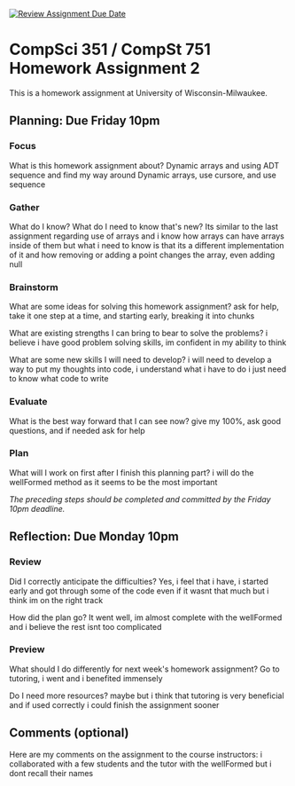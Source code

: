 [![Review Assignment Due Date](https://classroom.github.com/assets/deadline-readme-button-24ddc0f5d75046c5622901739e7c5dd533143b0c8e959d652212380cedb1ea36.svg)](https://classroom.github.com/a/nCKcpYmI)
# CompSci 351 / CompSt 751 Homework Assignment 2

This is a homework assignment at University of Wisconsin-Milwaukee.

## Planning: Due Friday 10pm

### Focus

What is this homework assignment about? Dynamic arrays and using ADT sequence and find my way around Dynamic arrays, use cursore, and use sequence

### Gather

What do I know?  What do I need to know that's new? Its similar to the last assignment regarding use of arrays and i know how arrays can have arrays inside of them but what i need to know is that its a different implementation of it and how removing or adding a point changes the array, even adding null

### Brainstorm

What are some ideas for solving this homework assignment? ask for help, take it one step at a time, and starting early, breaking it into chunks

What are existing strengths I can bring to bear to solve the problems? i believe i have good problem solving skills, im confident in my ability to think

What are some new skills I will need to develop? i will need to develop a way to put my thoughts into code, i understand what i have to do i just need to know what code to write

### Evaluate

What is the best way forward that I can see now? give my 100%, ask good questions, and if needed ask for help

### Plan

What will I work on first after I finish this planning part? i will do the wellFormed method as it seems to be the most important

*The preceding steps should be completed and committed by the
Friday 10pm deadline.*

## Reflection: Due Monday 10pm

### Review

Did I correctly anticipate the difficulties? Yes, i feel that i have, i started early and got through some of the code even if it wasnt that much but i think im on the right track

How did the plan go? It went well, im almost complete with the wellFormed and i believe the rest isnt too complicated

### Preview

What should I do differently for next week's homework assignment? Go to tutoring, i went and i benefited immensely

Do I need more resources? maybe but i think that tutoring is very beneficial and if used correctly i could finish the assignment sooner

## Comments (optional)

Here are my comments on the assignment to the course instructors:
i collaborated with a few students and the tutor with the wellFormed but i dont recall their names
